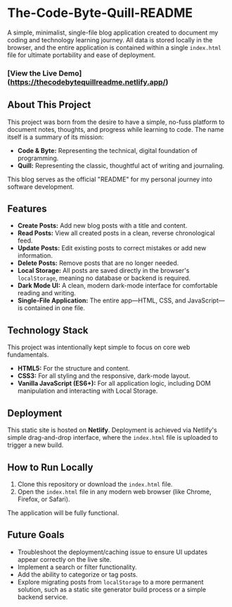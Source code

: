 # The-Code-Byte-Quill-README

A simple, minimalist, single-file blog application created to document my coding and technology learning journey. All data is stored locally in the browser, and the entire application is contained within a single `index.html` file for ultimate portability and ease of deployment.

### [View the Live Demo] (https://thecodebytequillreadme.netlify.app/)

## About This Project

This project was born from the desire to have a simple, no-fuss platform to document notes, thoughts, and progress while learning to code. The name itself is a summary of its mission:
* **Code & Byte:** Representing the technical, digital foundation of programming.
* **Quill:** Representing the classic, thoughtful act of writing and journaling.

This blog serves as the official "README" for my personal journey into software development.

## Features

* **Create Posts:** Add new blog posts with a title and content.
* **Read Posts:** View all created posts in a clean, reverse chronological feed.
* **Update Posts:** Edit existing posts to correct mistakes or add new information.
* **Delete Posts:** Remove posts that are no longer needed.
* **Local Storage:** All posts are saved directly in the browser's `localStorage`, meaning no database or backend is required.
* **Dark Mode UI:** A clean, modern dark-mode interface for comfortable reading and writing.
* **Single-File Application:** The entire app—HTML, CSS, and JavaScript—is contained in one file.

## Technology Stack

This project was intentionally kept simple to focus on core web fundamentals.
* **HTML5:** For the structure and content.
* **CSS3:** For all styling and the responsive, dark-mode layout.
* **Vanilla JavaScript (ES6+):** For all application logic, including DOM manipulation and interacting with Local Storage.

## Deployment

This static site is hosted on **Netlify**. Deployment is achieved via Netlify's simple drag-and-drop interface, where the `index.html` file is uploaded to trigger a new build.

## How to Run Locally

1.  Clone this repository or download the `index.html` file.
2.  Open the `index.html` file in any modern web browser (like Chrome, Firefox, or Safari).

The application will be fully functional.

## Future Goals

* Troubleshoot the deployment/caching issue to ensure UI updates appear correctly on the live site.
* Implement a search or filter functionality.
* Add the ability to categorize or tag posts.
* Explore migrating posts from `localStorage` to a more permanent solution, such as a static site generator build process or a simple backend service.
